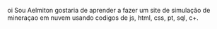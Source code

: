 oi Sou Aelmiton 
gostaria de aprender a fazer um site de simulação de mineraçao em nuvem 
usando codigos de js, html, css, pt, sql, c+.

<!---
Aelmiton/Aelmiton is a ✨ special ✨ repository because its `README.md` (this file) appears on your GitHub profile.
You can click the Preview link to take a look at your changes.
--->
